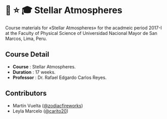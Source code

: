 # :snake: :star: :mortar_board: Stellar Atmospheres

Course materials for «Stellar Atmospheres» for the acadmeic period 2017-I at the Faculty of Physical Science of Universidad Nacional Mayor de San Marcos, Lima, Peru.

## Course Detail

* **Course** : Stellar Atmospheres.
* **Duration** : 17 weeks.
* **Professor** : Dr. Rafael Edgardo Carlos Reyes.

## Contributors

* Martín Vuelta ([@zodiacfireworks](https://github.com/zodiacfireworks))
* Leyla Marcelo ([@carito20](https://github.com/carito20))
